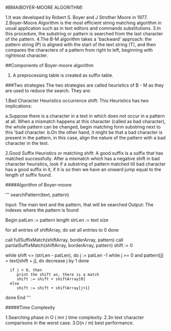 ﻿#BMA(BOYER-MOORE ALGORITHM)

1.It was developed by Robert S. Boyer and J Strother Moore in 1977.
2.Boyer-Moore Algorithm is the most efficient string matching algorithm in usual application such as in text editors and commands substitutions.
3.In this procedure, the substring or pattern is searched from the last character of the pattern.
4.The B-M algorithm takes a 'backward' approach: the pattern string (P) is aligned with the start of the text string (T), and then compares the characters of a pattern from right to left, beginning with rightmost character.


##Components of Boyer-moore algorithm

1. A preprocessing table is created as suffix table.


###Two strategies 
The two strategies are called heuristics of B - M as they are used to reduce the search. They are:

1.Bad Character Heuristics occurrence shift:
This Heuristics has two implications:

a.Suppose there is a character in a text in which does not occur in a pattern at all. When a mismatch happens at this character (called as bad character), the whole pattern can be changed, begin matching form substring next to this 'bad character.
b.On the other hand, it might be that a bad character is present in the pattern, in this case, align the nature of the pattern with a bad character in the text.

2.Good Suffix Heuristics or matching shift:
A good suffix is a suffix that has matched successfully. After a mismatch which has a negative shift in bad character heuristics, look if a substring of pattern matched till bad character has a good suffix in it, if it is so then we have an onward jump equal to the length of suffix found.


####Algorithm of Boyer-moore

'''
searchPattern(text, pattern)

Input: The main text and the pattern, that will be searched
Output: The indexes where the pattern is found

Begin
   patLen := pattern length
   strLen := text size

   for all entries of shiftArray, do
      set all entries to 0
   done

   call fullSuffixMatch(shiftArray, borderArray, pattern)
   call partialSuffixMatch(shiftArray, borderArray, pattern)
   shift := 0

   while shift <= (strLen - patLen), do
      j := patLen -1
      while j >= 0 and pattern[j] = text[shift + j], do
         decrease j by 1
      done

      if j < 0, then
         print the shift as, there is a match
         shift := shift + shiftArray[0]
      else
         shift := shift + shiftArray[j+1]
   done
End
'''


#####Time Complexity

1.Searching phase in O ( mn ) time complexity.
2.3n text character comparisons in the worst case.
3.O(n / m) best performance.

 

